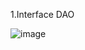 1.Interface DAO

![image](https://github.com/achrafbcr/demoInjection1/assets/105595261/2f1fa0f5-8c66-4945-9718-f09bb59604a8)
